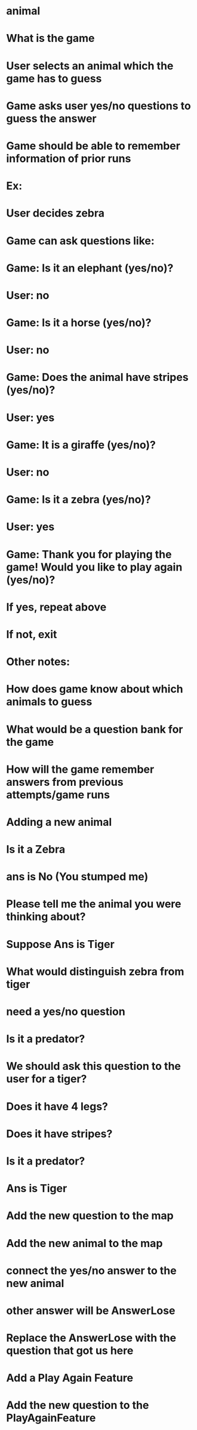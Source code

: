# animal

# What is the game
# User selects an animal which the game has to guess
# Game asks user yes/no questions to guess the answer
# Game should be able to remember information of prior runs
# Ex:
# User decides zebra
# Game can ask questions like:
# Game: Is it an elephant (yes/no)?
# User: no
# Game: Is it a horse (yes/no)?
# User: no
# Game: Does the animal have stripes (yes/no)?
# User: yes
# Game: It is a giraffe (yes/no)?
# User: no
# Game: Is it a zebra (yes/no)?
# User: yes
# Game: Thank you for playing the game! Would you like to play again (yes/no)?
# If yes, repeat above
# If not, exit
# Other notes:
# How does game know about which animals to guess
# What would be a question bank for the game
# How will the game remember answers from previous attempts/game runs

# Adding a new animal
# Is it a Zebra
# ans is No (You stumped me)
# Please tell me the animal you were thinking about?
# Suppose Ans is Tiger
# What would distinguish zebra from tiger
# need a yes/no question
# Is it a predator?
# We should ask this question to the user for a tiger?
# Does it have 4 legs?
# Does it have stripes?
# Is it a predator?
# Ans is Tiger

# Add the new question to the map
# Add the new animal to the map
# connect the yes/no answer to the new animal
# other answer will be AnswerLose
# Replace the AnswerLose with the question that got us here

# Add a Play Again Feature
# Add the new question to the PlayAgainFeature